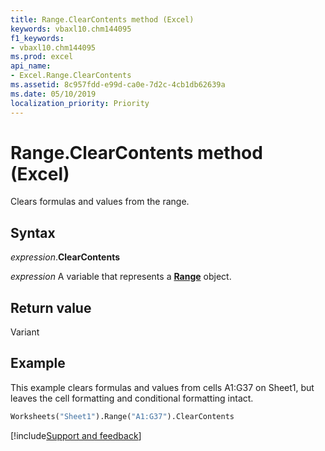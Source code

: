 ```yaml
---
title: Range.ClearContents method (Excel)
keywords: vbaxl10.chm144095
f1_keywords:
- vbaxl10.chm144095
ms.prod: excel
api_name:
- Excel.Range.ClearContents
ms.assetid: 8c957fdd-e99d-ca0e-7d2c-4cb1db62639a
ms.date: 05/10/2019
localization_priority: Priority
---
```



# Range.ClearContents method (Excel)

Clears formulas and values from the range.


## Syntax

_expression_.**ClearContents**

_expression_ A variable that represents a **[Range](excel.range(object).md)** object.


## Return value

Variant


## Example

This example clears formulas and values from cells A1:G37 on Sheet1, but leaves the cell formatting and conditional formatting intact.

```vb
Worksheets("Sheet1").Range("A1:G37").ClearContents
```



[!include[Support and feedback](~/includes/feedback-boilerplate.md)]
